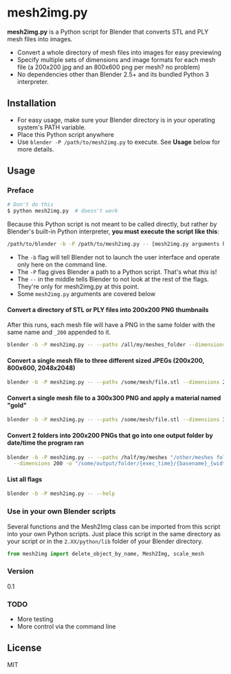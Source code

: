 # mesh2img.py

**mesh2img.py** is a Python script for Blender that converts STL and PLY mesh files into images.

  - Convert a whole directory of mesh files into images for easy previewing
  - Specify multiple sets of dimensions and image formats for each mesh file (a 200x200 jpg and an 800x600 png per mesh? no problem)
  - No dependencies other than Blender 2.5+ and its bundled Python 3 interpreter.

## Installation
  - For easy usage, make sure your Blender directory is in your operating system's PATH variable.
  - Place this Python script anywhere
  - Use `blender -P /path/to/mesh2img.py` to execute. See **Usage** below for more details.

## Usage
### Preface
```sh
# Don't do this
$ python mesh2img.py  # doesn't work
```
Because this Python script is not meant to be called directly, but rather by Blender's built-in Python interpreter, **you must execute the script like this**:
```sh
/path/to/blender -b -P /path/to/mesh2img.py -- [mesh2img.py arguments here]
```
  - The `-b` flag will tell Blender not to launch the user interface and operate only here on the command line.
  - The `-P` flag gives Blender a path to a Python script. That's what *this* is!
  - The `--` in the middle tells Blender to not look at the rest of the flags. They're only for mesh2img.py at this point.
  - Some `mesh2img.py` arguments are covered below

#### Convert a directory of STL or PLY files into 200x200 PNG thumbnails
After this runs, each mesh file will have a PNG in the same folder with the same name and `_200` appended to it.
```sh
blender -b -P mesh2img.py -- --paths /all/my/meshes_folder --dimensions 200
```
#### Convert a single mesh file to three different sized JPEGs (200x200, 800x600, 2048x2048)
```sh
blender -b -P mesh2img.py -- --paths /some/mesh/file.stl --dimensions 200 800,600 2048 -i jpg
```

#### Convert a single mesh file to a 300x300 PNG and apply a material named "gold"
```sh
blender -b -P mesh2img.py -- --paths /some/mesh/file.stl --dimensions 300 -m gold
```

#### Convert 2 folders into 200x200 PNGs that go into one output folder by date/time the program ran
```sh
blender -b -P mesh2img.py -- --paths /half/my/meshes "/other/meshes folder" \
  --dimensions 200 -o "/some/output/folder/{exec_time}/{basename}_{width}.{ext}"
```

#### List all flags
```sh
blender -b -P mesh2img.py -- --help
```

### Use in your own Blender scripts
Several functions and the Mesh2Img class can be imported from this script into your own Python scripts. Just place this script in the same directory as your script or in the `2.XX/python/lib` folder of your Blender directory.
```python
from mesh2img import delete_object_by_name, Mesh2Img, scale_mesh
```

### Version
0.1

### TODO
 - More testing
 - More control via the command line

License
----
MIT
